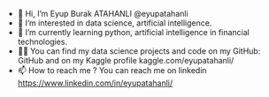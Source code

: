 - 👋 Hi, I’m Eyup Burak ATAHANLI @eyupatahanli
- 👀 I’m interested in data science, artificial intelligence. 
- 🌱 I’m currently learning python, artificial intelligence in financial technologies.
- 👨‍💻 You can find my data science projects and code on my GitHub: GitHub and on my Kaggle profile kaggle.com/eyupatahanli/
- 📫 How to reach me ? You can reach me on linkedin https://www.linkedin.com/in/eyupatahanli/ 


